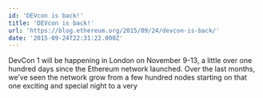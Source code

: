 ```yaml
---
id: 'DEVcon is back!'
title: 'DEVcon is back!'
url: 'https://blog.ethereum.org/2015/09/24/devcon-is-back/'
date: '2015-09-24T22:31:22.000Z'
---
```

DevCon 1 will be happening in London on November 9-13, a little over one hundred days since the Ethereum network launched. Over the last months, we’ve seen the network grow from a few hundred nodes starting on that one exciting and special night to a very